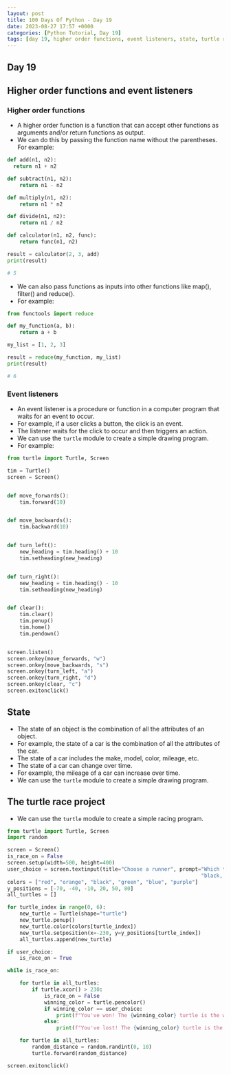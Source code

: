 ```yaml
---
layout: post
title: 100 Days Of Python - Day 19
date: 2023-08-27 17:57 +0000
categories: [Python Tutorial, Day 19]
tags: [day 19, higher order functions, event listeners, state, turtle race]
---
```


## Day 19

## Higher order functions and event listeners

### Higher order functions

- A higher order function is a function that can accept other functions as arguments and/or return functions as output.
- We can do this by passing the function name without the parentheses. For example:

```python
def add(n1, n2):
  return n1 + n2

def subtract(n1, n2):
    return n1 - n2

def multiply(n1, n2):
    return n1 * n2

def divide(n1, n2):
    return n1 / n2

def calculator(n1, n2, func):
    return func(n1, n2)

result = calculator(2, 3, add)
print(result)

# 5
```

- We can also pass functions as inputs into other functions like map(), filter() and reduce().
- For example:

```python
from functools import reduce

def my_function(a, b):
    return a + b

my_list = [1, 2, 3]

result = reduce(my_function, my_list)
print(result)

# 6
```

### Event listeners

- An event listener is a procedure or function in a computer program that waits for an event to occur.
- For example, if a user clicks a button, the click is an event.
- The listener waits for the click to occur and then triggers an action.
- We can use the `turtle` module to create a simple drawing program.
- For example:

```python
from turtle import Turtle, Screen

tim = Turtle()
screen = Screen()


def move_forwards():
    tim.forward(10)


def move_backwards():
    tim.backward(10)


def turn_left():
    new_heading = tim.heading() + 10
    tim.setheading(new_heading)


def turn_right():
    new_heading = tim.heading() - 10
    tim.setheading(new_heading)


def clear():
    tim.clear()
    tim.penup()
    tim.home()
    tim.pendown()


screen.listen()
screen.onkey(move_forwards, "w")
screen.onkey(move_backwards, "s")
screen.onkey(turn_left, "a")
screen.onkey(turn_right, "d")
screen.onkey(clear, "c")
screen.exitonclick()
```

## State

- The state of an object is the combination of all the attributes of an object.
- For example, the state of a car is the combination of all the attributes of the car.
- The state of a car includes the make, model, color, mileage, etc.
- The state of a car can change over time.
- For example, the mileage of a car can increase over time.
- We can use the `turtle` module to create a simple drawing program.

## The turtle race project

- We can use the `turtle` module to create a simple racing program.

```python
from turtle import Turtle, Screen
import random

screen = Screen()
is_race_on = False
screen.setup(width=500, height=400)
user_choice = screen.textinput(title="Choose a runner", prompt="Which turtle do you think will win (red, orange, "
                                                               "black, green, blue, purple? Enter a color: ")
colors = ["red", "orange", "black", "green", "blue", "purple"]
y_positions = [-70, -40, -10, 20, 50, 80]
all_turtles = []

for turtle_index in range(0, 6):
    new_turtle = Turtle(shape="turtle")
    new_turtle.penup()
    new_turtle.color(colors[turtle_index])
    new_turtle.setposition(x=-230, y=y_positions[turtle_index])
    all_turtles.append(new_turtle)

if user_choice:
    is_race_on = True

while is_race_on:

    for turtle in all_turtles:
        if turtle.xcor() > 230:
            is_race_on = False
            winning_color = turtle.pencolor()
            if winning_color == user_choice:
                print(f"You've won! The {winning_color} turtle is the winner!")
            else:
                print(f"You've lost! The {winning_color} turtle is the winner!")

    for turtle in all_turtles:
        random_distance = random.randint(0, 10)
        turtle.forward(random_distance)

screen.exitonclick()
```
